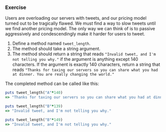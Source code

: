### Exercise

Users are overloading our servers with tweets, and our pricing model turned out to be tragically flawed. We must find a way to slow tweets until we find another pricing model. The only way we can think of is to passive aggressively and condescendingly make it harder for users to tweet.

1. Define a method named `tweet_length`.
2. The method should take a string argument.
3. The method should return a string that reads `"Invalid tweet, and I'm not telling you why."` if the argument is anything except 140 characters. If the argument is exactly 140 characters, return a string that reads `"Thanks for taxing our servers so you can share what you had at dinner. You are really changing the world."`

The completed method can be called like this:

```ruby
puts tweet_length("A"*140)
=> "Thanks for taxing our servers so you can share what you had at dinner. You are really changing the world."

puts tweet_length("B"*139)
=> "Invalid tweet, and I'm not telling you why."

puts tweet_length("B"*149)
=> "Invalid tweet, and I'm not telling you why."
```
